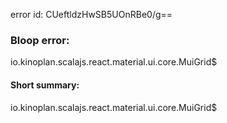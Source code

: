 error id: CUeftldzHwSB5UOnRBe0/g==
### Bloop error:

io.kinoplan.scalajs.react.material.ui.core.MuiGrid$
#### Short summary: 

io.kinoplan.scalajs.react.material.ui.core.MuiGrid$